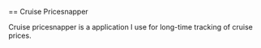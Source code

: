 == Cruise Pricesnapper

Cruise pricesnapper is a application I use for long-time tracking of
cruise prices.